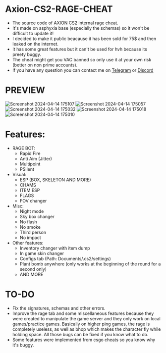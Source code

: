 # Axion-CS2-RAGE-CHEAT
 + The source code of AXION CS2 internal rage cheat.
 + It's made on asphyxia base (especially the schemas) so it won't be difficult to update it!
 + I decided to make it public beacause it has been sold for 75$ and then leaked on the internet.
 + It has some great features but it can't be used for hvh because its preety buggy.
 + The cheat might get you VAC banned so only use it at your own risk (better on non prime accounts).
 + If you have any question you can contact me on [Telegram](https://t.me/T1GXR) or [Discord](https://discord.com/users/831108234298261525)

# PREVIEW
![Screenshot 2024-04-14 175107](https://github.com/T1GxR/AxionCS2-RAGE-CHEAT/assets/106729571/df318ac7-1723-43c0-bc00-d5900812df52)
![Screenshot 2024-04-14 175057](https://github.com/T1GxR/AxionCS2-RAGE-CHEAT/assets/106729571/2496ee46-667e-47b6-b1c7-8c97c18f88bf)
![Screenshot 2024-04-14 175032](https://github.com/T1GxR/AxionCS2-RAGE-CHEAT/assets/106729571/719246a9-4812-4134-a269-efadf648d78c)
![Screenshot 2024-04-14 175018](https://github.com/T1GxR/AxionCS2-RAGE-CHEAT/assets/106729571/3f80c0a0-96f4-432f-b55f-e2232297b323)
![Screenshot 2024-04-14 175010](https://github.com/T1GxR/AxionCS2-RAGE-CHEAT/assets/106729571/7535baf2-577a-4ae5-8bd3-39cf2a53a6d6)

# Features:
 + RAGE BOT:
   - Rapid Fire
   - Anti Aim (Jitter)
   - Multipoint
   - PSilent
 + Visual:
    - ESP (BOX, SKELETON AND MORE)
    - CHAMS
    - ITEM ESP
    - FLAGS
    - FOV changer
 + Misc:
    - Night mode
    - Sky box changer
    - No flash
    - No smoke
    - Third person
    - No impact
 + Other features:
    - Inventory changer with item dump
    - In game skin changer
    - Configs tab (Path: Documents/.cs2/settings)
    - Plant bomb anywhere (only works at the beginning of the round for a second only)
    - AND MORE

# TO-DO
 + Fix the signatures, schemas and other errors.
 + Improve the rage tab and some miscellaneous features because they were created to manipulate the game server and they only work on local games/practice games. Basically on higher ping games, the rage is completely useless, as well as bhop which makes the character fly while holding space. All those bugs can be fixed if you know what to do.
 + Some features were implemented from csgo cheats so you know why it's buggy.
   
